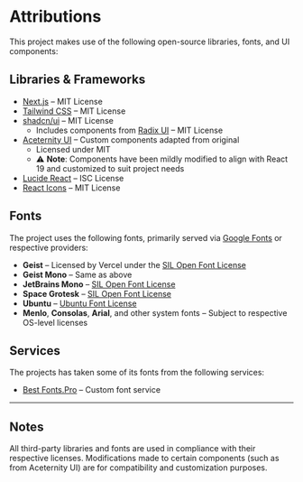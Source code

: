 # Attributions

This project makes use of the following open-source libraries, fonts, and UI components:

## Libraries & Frameworks

- [Next.js](https://nextjs.org/) – MIT License
- [Tailwind CSS](https://tailwindcss.com/) – MIT License
- [shadcn/ui](https://ui.shadcn.com/) – MIT License
  - Includes components from [Radix UI](https://www.radix-ui.com/) – MIT License
- [Aceternity UI](https://ui.aceternity.com/) – Custom components adapted from original
  - Licensed under MIT
  - ⚠️ **Note**: Components have been mildly modified to align with React 19 and customized to suit project needs
- [Lucide React](https://lucide.dev/) – ISC License
- [React Icons](https://react-icons.github.io/react-icons/) – MIT License

## Fonts

The project uses the following fonts, primarily served via [Google Fonts](https://fonts.google.com/) or respective providers:

- **Geist** – Licensed by Vercel under the [SIL Open Font License](https://github.com/vercel/geist-font#license)
- **Geist Mono** – Same as above
- **JetBrains Mono** – [SIL Open Font License](https://www.jetbrains.com/lp/mono/#license)
- **Space Grotesk** – [SIL Open Font License](https://github.com/floriankarsten/space-grotesk#license)
- **Ubuntu** – [Ubuntu Font License](https://design.ubuntu.com/font/)
- **Menlo**, **Consolas**, **Arial**, and other system fonts – Subject to respective OS-level licenses

## Services

The projects has taken some of its fonts from the following services:

- [Best Fonts.Pro](https://en.bestfonts.pro/) – Custom font service

---

## Notes

All third-party libraries and fonts are used in compliance with their respective licenses. Modifications made to certain components (such as from Aceternity UI) are for compatibility and customization purposes.
